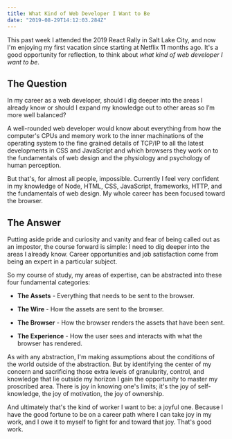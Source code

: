 ```yaml
---
title: What Kind of Web Developer I Want to Be
date: "2019-08-29T14:12:03.284Z"
---
```


This past week I attended the 2019 React Rally in Salt Lake City, and now I'm enjoying my first vacation since starting at Netflix 11 months ago. It's a good opportunity for reflection, to think about *what kind of web developer I want to be*.

## The Question

In my career as a web developer, should I dig deeper into the areas I already know or should I expand my knowledge out to other areas so I’m more well balanced?

A well-rounded web developer would know about everything from how the computer's CPUs and memory work to the inner machinations of the operating system to the fine grained details of TCP/IP to all the latest developments in CSS and JavaScript and which browsers they work on to the fundamentals of web design and the physiology and psychology of human perception.

But that's, for almost all people, impossible. Currently I feel very confident in my knowledge of Node, HTML, CSS, JavaScript, frameworks, HTTP, and the fundamentals of web design. My whole career has been focused toward the browser.

## The Answer

Putting aside pride and curiosity and vanity and fear of being called out as an impostor, the course forward is simple: I need to dig deeper into the areas I already know. Career opportunities and job satisfaction come from being an expert in a particular subject.

So my course of study, my areas of expertise, can be abstracted into these four fundamental categories:

- **The Assets** - Everything that needs to be sent to the browser.

- **The Wire** - How the assets are sent to the browser.

- **The Browser** - How the browser renders the assets that have been sent.

- **The Experience** - How the user sees and interacts with what the browser has rendered.

As with any abstraction, I'm making assumptions about the conditions of the world outside of the abstraction. But by identifying the center of my concern and sacrificing those extra levels of granularity, control, and knowledge that lie outside my horizon I gain the opportunity to master my proscribed area. There is joy in knowing one's limits; it's the joy of self-knowledge, the joy of motivation, the joy of ownership.

And ultimately that's the kind of worker I want to be: a joyful one. Because I have the good fortune to be on a career path where I can take joy in my work, and I owe it to myself to fight for and toward that joy. That's good work.
